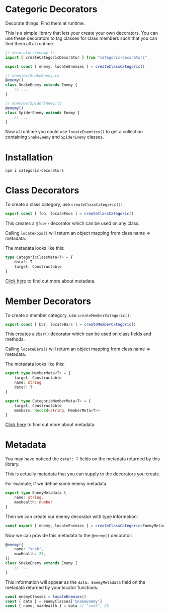 # Categoric Decorators

Decorate things. Find them at runtime.

This is a simple library that lets your create your own decorators. You can use these decorators to tag classes for class members such that you can find them all at runtime.

```ts
// decorators/enemy.ts
import { createCategoricDecorator } from "categoric-decorators"

export const [ enemy, locateEnemies ] = createClassCategoric()
```

```ts
// enemies/SnakeEnemy.ts
@enemy()
class SnakeEnemy extends Enemy {
    // ...
}
```

```ts
// enemies/SpiderEnemy.ts
@enemy()
class SpiderEnemy extends Enemy {
    // ...
}
```

Now at runtime you could use `locateEnemties()` to get a collection containing `SnakeEnemy` and `SpiderEnemy` classes.


# Installation

```
npm i categoric-decorators
```

# Class Decorators

To create a class category, use `createClassCategoric()`:

```ts
export const [ foo, locateFoos ] = createClassCategoric()
```

This creates a `@foo()` decorator which can be used on any class.

Calling `locateFoos()` will return an object mapping from class name => metadata.

The metadata looks like this:

```ts
type CategoricClassMeta<T> = {
    data?: T
    target: Constructable
}
```

[Click here](#metadata) to find out more about metadata.

# Member Decorators

To create a member category, use `createMemberCategoric()`:

```ts
export const [ bar, locateBars ] = createMemberCategoric()
```

This creates a `@bar()` decorator which can be used on class fields and methods.

Calling `locateBars()` will return an object mapping from class name => metadata.

The metadata looks like this:

```ts
export type MemberMeta<T> = {
    target: Constructable
    name: string
    data?: T
}

export type CategoricMemberMeta<T> = {
    target: Constructable
    members: Record<string, MemberMeta<T>>
}
```

[Click here](#metadata) to find out more about metadata.


# Metadata

You may have noticed the `data?: T` fields on the metadata returned by this library.

This is actually metadata that you can supply to the decorators you create.

For example, if we define some enemy metadata:

```ts
export type EnemyMetadata {
    name: string,
    maxHealth: number
}
```

Then we can create our enemy decorator with type information:

```ts
const export [ enemy, locateEnemies ] = createClassCategoric<EnemyMetadata>()
```

Now we can provide this metadata to the `@enemy()` decorator:

```ts
@enemy({
    name: "snek",
    maxHealth: 25,
})
class SnakeEnemy extends Enemy {
    // ...
}
```

This information will appear as the `data: EnemyMetadata` field on the metadata returned by your locator functions:

```ts
const enemyClasses = locateEnemies()
const { data } = enemyClasses['SnakeEnemy']
const { name, maxHealth } = data // "snek", 25
```
